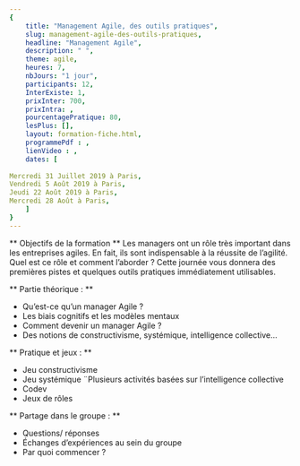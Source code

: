 ```yaml
---
{
	title: "Management Agile, des outils pratiques",
	slug: management-agile-des-outils-pratiques, 
	headline: "Management Agile",
	description: " ",
	theme: agile,
	heures: 7,
	nbJours: "1 jour",
	participants: 12,
	InterExiste: 1,
	prixInter: 700,
	prixIntra: ,
	pourcentagePratique: 80,
	lesPlus: [],
	layout: formation-fiche.html, 
	programmePdf : ,
	lienVideo : ,
	dates: [
  
Mercredi 31 Juillet 2019 à Paris,
Vendredi 5 Août 2019 à Paris, 
Jeudi 22 Août 2019 à Paris,
Mercredi 28 Août à Paris,
	]
}
---
```


** Objectifs de la formation **
Les managers ont un rôle très important dans les entreprises agiles. En fait, ils sont indispensable à la réussite de l’agilité.
Quel est ce rôle et comment l’aborder ? Cette journée vous donnera des premières pistes et quelques outils pratiques immédiatement utilisables.


** Partie théorique : **

* Qu’est-ce qu’un manager Agile ?
* Les biais cognitifs et les modèles mentaux
* Comment devenir un manager Agile ?
* Des notions de constructivisme, systémique, intelligence collective...

** Pratique et jeux : **

* Jeu constructivisme
* Jeu systémique
¨Plusieurs activités basées sur l’intelligence collective
* Codev
* Jeux de rôles

** Partage dans le groupe : **

* Questions/ réponses
* Échanges d’expériences au sein du groupe
* Par quoi commencer ?
